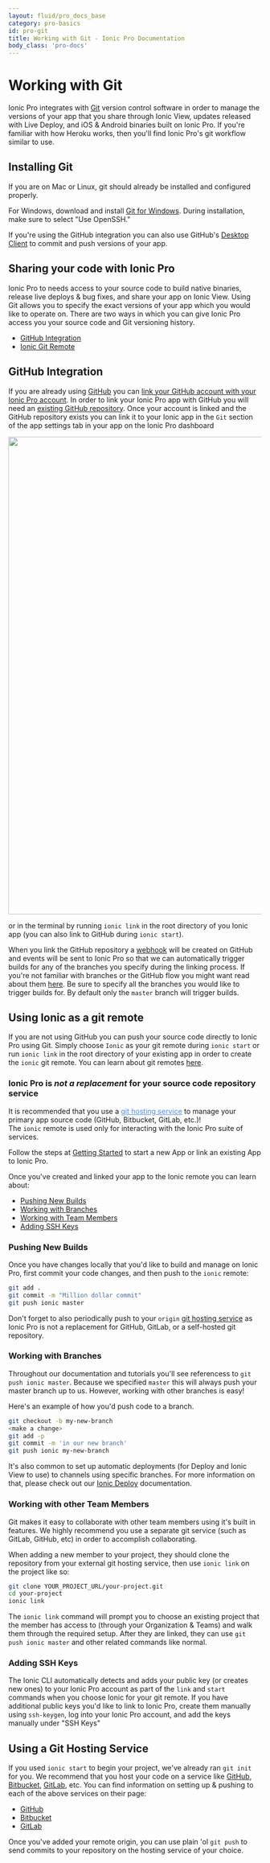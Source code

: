 ```yaml
---
layout: fluid/pro_docs_base
category: pro-basics
id: pro-git
title: Working with Git - Ionic Pro Documentation
body_class: 'pro-docs'
---
```


# Working with Git

Ionic Pro integrates with [Git](https://git-scm.com/book/en/v2/Getting-Started-About-Version-Control) version control software
in order to manage the versions of your app that you share through Ionic View, updates released with Live Deploy, and iOS & Android binaries built on Ionic Pro.
If you're familiar with how Heroku works, then you'll find Ionic Pro's git workflow similar to use.

## Installing Git
If you are on Mac or Linux, git should already be installed and configured properly.

For Windows, download and install [Git for Windows](https://git-scm.com/download/win). During installation, make sure to select "Use OpenSSH."

If you're using the GitHub integration you can also use GitHub's [Desktop Client](https://desktop.github.com/) to commit and push versions of your app.

## Sharing your code with Ionic Pro

Ionic Pro to needs access to your source code to build native binaries, release live deploys & bug fixes, and share your app on Ionic View.
Using Git allows you to specify the exact versions of your app which you would like to operate on. There are two ways in which you can give Ionic Pro
access you your source code and Git versioning history.

* [GitHub Integration](#github-integration)
* [Ionic Git Remote](#ionic-git)


## GitHub Integration

If you are already using [GitHub](https://github.com/) you can [link your GitHub account with your Ionic Pro account](https://dashboard.ionicframework.com/settings/integrations).
In order to link your Ionic Pro app with GitHub you will need an [existing GitHub repository](https://help.github.com/articles/create-a-repo/).
Once your account is linked and the GitHub repository exists you can link it to your Ionic app in the `Git` section of the app settings tab in your app on the Ionic Pro dashboard

<div style="text-align: center">
  <img style="width: 950px" src="/img/pro/github-connect-app.png">
</div>

or in the terminal by running `ionic link` in the root directory of you Ionic app (you can also link to GitHub during `ionic start`).

When you link the GitHub repository a [webhook](https://help.github.com/articles/about-webhooks/) will be created on GitHub
and events will be sent to Ionic Pro so that we can automatically trigger builds for any of the branches you specify during the linking process.
If you're not familiar with branches or the GitHub flow you might want read about them [here](https://guides.github.com/introduction/flow/).
Be sure to specify all the branches you would like to trigger builds for. By default only the `master` branch will trigger builds.

## Using Ionic as a git remote

If you are not using GitHub you can push your source code directly to Ionic Pro using Git.
Simply choose `Ionic` as your git remote during `ionic start` or run `ionic link` in the root directory of your existing app
in order to create the `ionic` git remote. You can learn about git remotes [here](https://git-scm.com/book/en/v2/Git-Basics-Working-with-Remotes).

<div class="alert alert-warning" role="alert">
  <h3>Ionic Pro is <i>not a replacement</i> for your source code repository service</h3>
  It is recommended that you use a <a href="/docs/pro/basics/git#using-a-git-hosting-service" style="color: #4a8bfc;">git hosting service</a>
  to manage your primary app source code (GitHub, Bitbucket,  GitLab, etc.)!
  <br />The <code>ionic</code> remote is used only for interacting with the Ionic Pro suite of services.
</div>

Follow the steps at [Getting Started](/docs/pro/getting-started.html) to start a new App or link an existing App to Ionic Pro.

Once you've created and linked your app to the Ionic remote you can learn about:

* [Pushing New Builds](#pushing-new-builds)
* [Working with Branches](#working-with-branches)
* [Working with Team Members](#working-with-other-team-members)
* [Adding SSH Keys](#adding-ssh-keys)

### Pushing New Builds

Once you have changes locally that you'd like to build and manage on Ionic Pro, first commit your code changes, and then push to the `ionic` remote:

```bash
git add .
git commit -m "Million dollar commit"
git push ionic master
```

Don't forget to also periodically push to your `origin` [git hosting service](#using-a-git-hosting-service)
as Ionic Pro is not a replacement for GitHub, GitLab, or a self-hosted git repository.

### Working with Branches

Throughout our documentation and tutorials you'll see referencess to `git push ionic master`.
Because we specified `master` this will always push your master branch up to us.
However, working with other branches is easy!

Here's an example of how you'd push code to a branch.

```bash
git checkout -b my-new-branch
<make a change>
git add -p
git commit -m 'in our new branch'
git push ionic my-new-branch
```

It's also common to set up automatic deployments (for Deploy and Ionic View to use) to channels using specific branches.
For more information on that, please check out our [Ionic Deploy](/docs/pro/deploy) documentation.

### Working with other Team Members

Git makes it easy to collaborate with other team members using it's built in features. We highly recommend you use a separate git service (such as GitLab, GitHub, etc) in order to accomplish collaborating.

When adding a new member to your project, they should clone the repository from your external git hosting service, then use `ionic link` on the project like so:

```bash
git clone YOUR_PROJECT_URL/your-project.git
cd your-project
ionic link
```

The `ionic link` command will prompt you to choose an existing project that the member has access to (through your Organization & Teams)
and walk them through the required setup. After they are linked, they can use `git push ionic master` and other related commands like normal.

### Adding SSH Keys

The Ionic CLI automatically detects and adds your public key (or creates new ones) to your Ionic Pro account as part of the `link` and `start` commands when
you choose Ionic for your git remote. If you have additional public keys you'd like to link to Ionic Pro, create them manually using `ssh-keygen`,
log into your Ionic Pro account, and add the keys manually under "SSH Keys"

## Using a Git Hosting Service

If you used `ionic start` to begin your project, we've already ran `git init` for you.
We recommend that you host your code on a service like [GitHub](https://github.com/), [Bitbucket](https://bitbucket.org/), [GitLab](https://gitlab.com), etc.
You can find information on setting up & pushing to each of the above services on their page:

* [GitHub](https://help.github.com/articles/adding-an-existing-project-to-github-using-the-command-line/)
* [Bitbucket](https://confluence.atlassian.com/bitbucket/repository-setup-877174034.html)
* [GitLab](https://docs.gitlab.com/ce/gitlab-basics/create-project.html)

Once you've added your remote origin, you can use plain 'ol `git push` to send commits to your repository on the hosting service of your choice.
